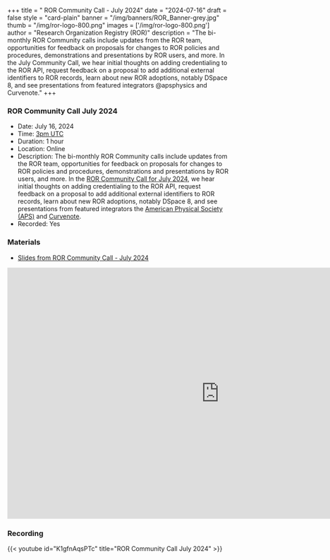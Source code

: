 +++
title = " ROR Community Call - July 2024" 
date = "2024-07-16" 
draft = false 
style = "card-plain" 
banner = "/img/banners/ROR_Banner-grey.jpg" 
thumb = "/img/ror-logo-800.png" 
images = ['/img/ror-logo-800.png']
author = "Research Organization Registry (ROR)" 
description = "The bi-monthly ROR Community calls include updates from the ROR team, opportunities for feedback on proposals for changes to ROR policies and procedures, demonstrations and presentations by ROR users, and more. In the July Community Call, we hear initial thoughts on adding credentialing to the ROR API, request feedback on a proposal to add additional external identifiers to ROR records, learn about new ROR adoptions, notably DSpace 8, and see presentations from featured integrators  @apsphysics   and Curvenote."
+++

### ROR Community Call July 2024
- Date: July 16, 2024
- Time: [3pm UTC](https://dateful.com/time-zone-converter?t=3pm&d=2024-07-16&tz2=UTC)
- Duration: 1 hour
- Location: Online
- Description: The bi-monthly ROR Community calls include updates from the ROR team, opportunities for feedback on proposals for changes to ROR policies and procedures, demonstrations and presentations by ROR users, and more. In the [ROR Community Call for July 2024](2024-07-16-ror-community-call), we hear initial thoughts on adding credentialing to the ROR API, request feedback on a proposal to add additional external identifiers to ROR records, learn about new ROR adoptions, notably DSpace 8, and see presentations from featured integrators the [American Physical Society (APS)](https://aps.org) and [Curvenote](https://curvenote.com).
- Recorded: Yes

### Materials

- [Slides from ROR Community Call - July 2024](https://docs.google.com/presentation/d/e/2PACX-1vSgY_BkF_qsfhv7wO9iSfgzmv5BZoaS-YUnAza2WNxZ_3mzjMe0PwEztV0OghE0KxGv6msC1jfceAKE/pub?start=false&loop=false&delayms=3000)

<iframe src="https://docs.google.com/presentation/d/e/2PACX-1vSgY_BkF_qsfhv7wO9iSfgzmv5BZoaS-YUnAza2WNxZ_3mzjMe0PwEztV0OghE0KxGv6msC1jfceAKE/embed?start=false&loop=false&delayms=3000" frameborder="0" width="960" height="569" allowfullscreen="true" mozallowfullscreen="true" webkitallowfullscreen="true"></iframe> 


### Recording

{{< youtube id="K1gfnAqsPTc" title="ROR Community Call July 2024" >}}

